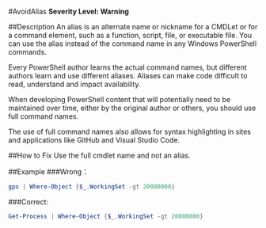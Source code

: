 ﻿#AvoidAlias
**Severity Level: Warning**

##Description
An alias is an alternate name or nickname for a CMDLet or for a command element, such as a function, script, file, or executable file.
You can use the alias instead of the command name in any Windows PowerShell commands.

Every PowerShell author learns the actual command names, but different authors learn and use different aliases. Aliases can make code difficult to read, understand and
impact availability.

When developing PowerShell content that will potentially need to be maintained over time, either by the original author or others, you should use full command names.

The use of full command names also allows for syntax highlighting in sites and applications like GitHub and Visual Studio Code.

##How to Fix
Use the full cmdlet name and not an alias.

##Example
###Wrong：
``` PowerShell
gps | Where-Object {$_.WorkingSet -gt 20000000}
```

###Correct:
``` PowerShell
Get-Process | Where-Object {$_.WorkingSet -gt 20000000}
```
